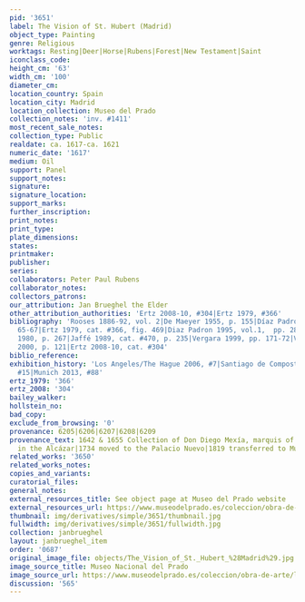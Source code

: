 ```yaml
---
pid: '3651'
label: The Vision of St. Hubert (Madrid)
object_type: Painting
genre: Religious
worktags: Resting|Deer|Horse|Rubens|Forest|New Testament|Saint
iconclass_code:
height_cm: '63'
width_cm: '100'
diameter_cm:
location_country: Spain
location_city: Madrid
location_collection: Museo del Prado
collection_notes: 'inv. #1411'
most_recent_sale_notes:
collection_type: Public
realdate: ca. 1617-ca. 1621
numeric_date: '1617'
medium: Oil
support: Panel
support_notes:
signature:
signature_location:
support_marks:
further_inscription:
print_notes:
print_type:
plate_dimensions:
states:
printmaker:
publisher:
series:
collaborators: Peter Paul Rubens
collaborator_notes:
collectors_patrons:
our_attribution: Jan Brueghel the Elder
other_attribution_authorities: 'Ertz 2008-10, #304|Ertz 1979, #366'
bibliography: 'Rooses 1886-92, vol. 2|De Maeyer 1955, p. 155|Díaz Padrón 1975, pp.
  65-67|Ertz 1979, cat. #366, fig. 469|Diaz Padron 1995, vol.1,  pp. 288-89|Crawford-Volk
  1980, p. 267|Jaffé 1989, cat. #470, p. 235|Vergara 1999, pp. 171-72|Van Mulders
  2000, p. 121|Ertz 2008-10, cat. #304'
biblio_reference:
exhibition_history: 'Los Angeles/The Hague 2006, #7|Santiago de Compostela 2011, cat.
  #15|Munich 2013, #88'
ertz_1979: '366'
ertz_2008: '304'
bailey_walker:
hollstein_no:
bad_copy:
exclude_from_browsing: '0'
provenance: 6205|6206|6207|6208|6209
provenance_text: 1642 & 1655 Collection of Don Diego Mexía, marquis of Leganés|1686
  in the Alcázar|1734 moved to the Palacio Nuevo|1819 transferred to Museo del Prado
related_works: '3650'
related_works_notes:
copies_and_variants:
curatorial_files:
general_notes:
external_resources_title: See object page at Museo del Prado website
external_resources_url: https://www.museodelprado.es/coleccion/obra-de-arte/la-vision-de-san-huberto/79d8949b-15e5-4de2-8aad-6b9e2bdaf95f
thumbnail: img/derivatives/simple/3651/thumbnail.jpg
fullwidth: img/derivatives/simple/3651/fullwidth.jpg
collection: janbrueghel
layout: janbrueghel_item
order: '0687'
original_image_file: objects/The_Vision_of_St._Hubert_%28Madrid%29.jpg
image_source_title: Museo Nacional del Prado
image_source_url: https://www.museodelprado.es/coleccion/obra-de-arte/la-vision-de-san-huberto/79d8949b-15e5-4de2-8aad-6b9e2bdaf95f
discussion: '565'
---
```

